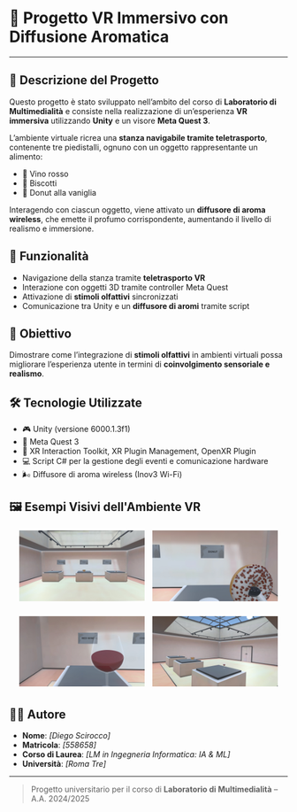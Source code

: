 # 🧠 Progetto VR Immersivo con Diffusione Aromatica  

---

## 🎯 Descrizione del Progetto

Questo progetto è stato sviluppato nell’ambito del corso di **Laboratorio di Multimedialità** e consiste nella realizzazione di un’esperienza **VR immersiva** utilizzando **Unity** e un visore **Meta Quest 3**.

L’ambiente virtuale ricrea una **stanza navigabile tramite teletrasporto**, contenente tre piedistalli, ognuno con un oggetto rappresentante un alimento:  
- 🍷 Vino rosso  
- 🍪 Biscotti  
- 🍩 Donut alla vaniglia  

Interagendo con ciascun oggetto, viene attivato un **diffusore di aroma wireless**, che emette il profumo corrispondente, aumentando il livello di realismo e immersione.


## 🧩 Funzionalità

- Navigazione della stanza tramite **teletrasporto VR**
- Interazione con oggetti 3D tramite controller Meta Quest
- Attivazione di **stimoli olfattivi** sincronizzati
- Comunicazione tra Unity e un **diffusore di aromi** tramite script


## 🧪 Obiettivo

Dimostrare come l’integrazione di **stimoli olfattivi** in ambienti virtuali possa migliorare l’esperienza utente in termini di **coinvolgimento sensoriale e realismo**.


## 🛠️ Tecnologie Utilizzate

- 🎮 Unity (versione 6000.1.3f1)
- 🥽 Meta Quest 3
- 🧰 XR Interaction Toolkit, XR Plugin Management, OpenXR Plugin
- 💻 Script C# per la gestione degli eventi e comunicazione hardware
- 🌬️ Diffusore di aroma wireless (Inov3 Wi-Fi)


## 🖼️ Esempi Visivi dell'Ambiente VR

<p align="center">
  <img src="screenshot/1.png" alt="Esempio 1" width="45%" style="margin: 5px;"/>
  <img src="screenshot/6.png" alt="Esempio 2" width="45%" style="margin: 5px;"/>
</p>
<p align="center">
  <img src="screenshot/3.png" alt="Esempio 3" width="45%" style="margin: 5px;"/>
  <img src="screenshot/4.png" alt="Esempio 4" width="45%" style="margin: 5px;"/>
</p>


## 👨‍🎓 Autore

- **Nome**: *[Diego Scirocco]*
- **Matricola**: *[558658]*
- **Corso di Laurea**: *[LM in Ingegneria Informatica: IA & ML]*
- **Università**: *[Roma Tre]*

---

> Progetto universitario per il corso di **Laboratorio di Multimedialità** – A.A. 2024/2025
